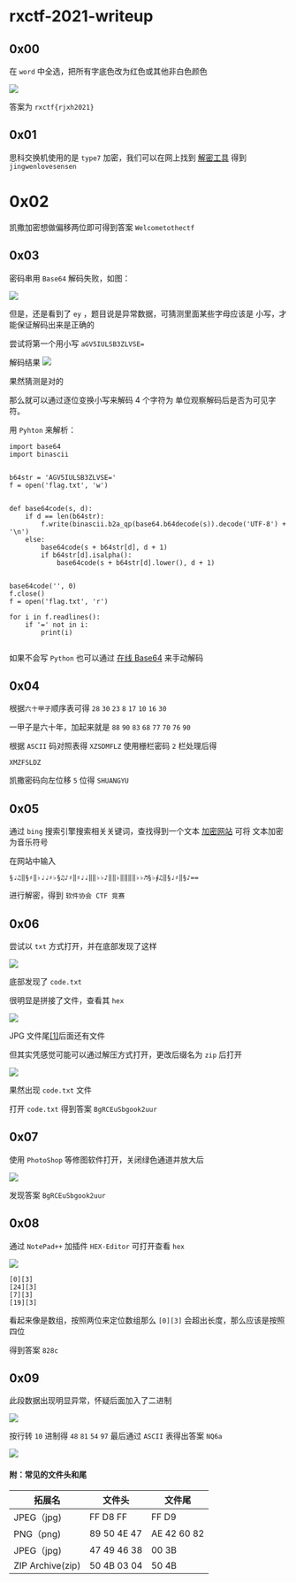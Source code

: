 # rxctf-2021-writeup

## 0x00

在 `word` 中全选，把所有字底色改为红色或其他非白色颜色

![](https://raw.githubusercontent.com/RJXH/pictures/main/rxctf2021/0x00.00.png)

答案为 `rxctf{rjxh2021}`

## 0x01

思科交换机使用的是 `type7` 加密，我们可以在网上找到 [解密工具](http://www.atoolbox.net/Tool.php?Id=992) 得到 
`jingwenlovesensen`

# 0x02

凯撒加密想做偏移两位即可得到答案
`Welcometothectf`

## 0x03

密码串用 `Base64` 解码失败，如图：

![](https://raw.githubusercontent.com/RJXH/pictures/main/rxctf2021/0x03.00.png)

但是，还是看到了 `ey` ，题目说是异常数据，可猜测里面某些字母应该是 小写，才能保证解码出来是正确的

尝试将第一个用小写 `aGV5IULSB3ZLVSE=`

解码结果 
![](https://raw.githubusercontent.com/RJXH/pictures/main/rxctf2021/0x03.01.png)

果然猜测是对的

那么就可以通过逐位变换小写来解码 4 个字符为 单位观察解码后是否为可见字符。 

用 `Pyhton` 来解析：

```
import base64
import binascii


b64str = 'AGV5IULSB3ZLVSE='
f = open('flag.txt', 'w')


def base64code(s, d):
    if d == len(b64str):
        f.write(binascii.b2a_qp(base64.b64decode(s)).decode('UTF-8') + '\n')
    else:
        base64code(s + b64str[d], d + 1)
        if b64str[d].isalpha():
            base64code(s + b64str[d].lower(), d + 1)


base64code('', 0)
f.close()
f = open('flag.txt', 'r')

for i in f.readlines():
    if '=' not in i:
        print(i)


```

如果不会写 `Python` 也可以通过 [在线 Base64](https://base64.us/) 来手动解码

## 0x04

根据`六十甲子`顺序表可得 `28` `30` `23` `8` `17` `10` `16` `30`

一甲子是六十年，加起来就是 `88` `90` `83` `68` `77` `70` `76` `90`

根据 `ASCII` 码对照表得 `XZSDMFLZ` 使用栅栏密码 `2` 栏处理后得

`XMZFSLDZ` 

凯撒密码向左位移 `5` 位得 `SHUANGYU`

## 0x05

通过 `bing` 搜索引擎搜索相关关键词，查找得到一个文本 [加密网站](https://www.qqxiuzi.cn/bianma/wenbenjiami.php?s=yinyue) 可将
文本加密为音乐符号

在网站中输入

`§♩♫‖§♯‖♭♩♩♯♭§♫♪♯‖♯♩♩‖‖♭♭♪‖‖♭‖‖‖‖♭♭♬§♭∮♫‖§♩♯‖§♪==`

进行解密，得到
`软件协会 CTF 竞赛`

## 0x06

尝试以 `txt` 方式打开，并在底部发现了这样

![](https://raw.githubusercontent.com/RJXH/pictures/main/rxctf2021/0x06.00.png)

底部发现了 `code.txt`

很明显是拼接了文件，查看其 `hex` 

![](https://raw.githubusercontent.com/RJXH/pictures/main/rxctf2021/0x06.01.png)

JPG 文件尾[[1]](#file)后面还有文件

但其实凭感觉可能可以通过解压方式打开，更改后缀名为 `zip` 后打开

![](https://raw.githubusercontent.com/RJXH/pictures/main/rxctf2021/0x06.02.png)

果然出现 `code.txt` 文件

打开 `code.txt` 得到答案
`BgRCEuSbgook2uur`

## 0x07

使用 `PhotoShop` 等修图软件打开，关闭绿色通道并放大后

![](https://raw.githubusercontent.com/RJXH/pictures/main/rxctf2021/0x07.00.png)

发现答案 
`BgRCEuSbgook2uur`

## 0x08

通过 `NotePad++` 加插件 `HEX-Editor` 可打开查看 `hex`

![](https://raw.githubusercontent.com/RJXH/pictures/main/rxctf2021/0x08.00.png)

```
[0][3]
[24][3]
[7][3]
[19][3]
```
看起来像是数组，按照两位来定位数组那么 `[0][3]` 会超出长度，那么应该是按照四位

得到答案 `828c`

## 0x09

此段数据出现明显异常，怀疑后面加入了二进制

![](https://raw.githubusercontent.com/RJXH/pictures/main/rxctf2021/0x08.01.png)

按行转 `10` 进制得 `48` `81` `54` `97` 最后通过 `ASCII` 表得出答案
`NQ6a`

![](https://raw.githubusercontent.com/RJXH/pictures/main/rxctf2021/0x09.00.png)

#### <span id="file">附：常见的文件头和尾</span>

| 拓展名 | 文件头 | 文件尾 |
| ---- | ---- | ---- |
| JPEG（jpg)  | FF D8 FF | FF D9 |
| PNG（png)  | 89 50 4E 47 | AE 42 60 82 |
| JPEG（jpg)  | 47 49 46 38	 | 00 3B |
| ZIP Archive(zip)  | 50 4B 03 04 | 50 4B |